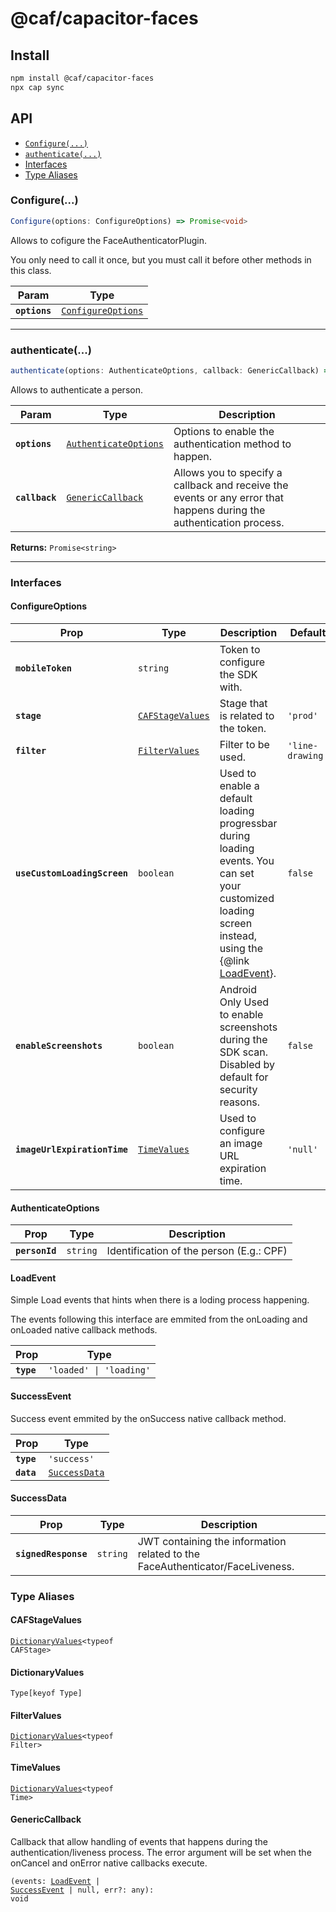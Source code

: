 # @caf/capacitor-faces

## Install

```bash
npm install @caf/capacitor-faces
npx cap sync
```

## API

<docgen-index>

* [`Configure(...)`](#configure)
* [`authenticate(...)`](#authenticate)
* [Interfaces](#interfaces)
* [Type Aliases](#type-aliases)

</docgen-index>

<docgen-api>
<!--Update the source file JSDoc comments and rerun docgen to update the docs below-->

### Configure(...)

```typescript
Configure(options: ConfigureOptions) => Promise<void>
```

Allows to cofigure the FaceAuthenticatorPlugin.

You only need to call it once, but you must call it before other methods in this class.

| Param         | Type                                                          |
| ------------- | ------------------------------------------------------------- |
| **`options`** | <code><a href="#configureoptions">ConfigureOptions</a></code> |

--------------------


### authenticate(...)

```typescript
authenticate(options: AuthenticateOptions, callback: GenericCallback) => Promise<string>
```

Allows to authenticate a person.

| Param          | Type                                                                | Description                                                                                                          |
| -------------- | ------------------------------------------------------------------- | -------------------------------------------------------------------------------------------------------------------- |
| **`options`**  | <code><a href="#authenticateoptions">AuthenticateOptions</a></code> | Options to enable the authentication method to happen.                                                               |
| **`callback`** | <code><a href="#genericcallback">GenericCallback</a></code>         | Allows you to specify a callback and receive the events or any error that happens during the authentication process. |

**Returns:** <code>Promise&lt;string&gt;</code>

--------------------


### Interfaces


#### ConfigureOptions

| Prop                         | Type                                                      | Description                                                                                                                                                                   | Default                     |
| ---------------------------- | --------------------------------------------------------- | ----------------------------------------------------------------------------------------------------------------------------------------------------------------------------- | --------------------------- |
| **`mobileToken`**            | <code>string</code>                                       | Token to configure the SDK with.                                                                                                                                              |                             |
| **`stage`**                  | <code><a href="#cafstagevalues">CAFStageValues</a></code> | Stage that is related to the token.                                                                                                                                           | <code>'prod'</code>         |
| **`filter`**                 | <code><a href="#filtervalues">FilterValues</a></code>     | Filter to be used.                                                                                                                                                            | <code>'line-drawing'</code> |
| **`useCustomLoadingScreen`** | <code>boolean</code>                                      | Used to enable a default loading progressbar during loading events. You can set your customized loading screen instead, using the {@link <a href="#loadevent">LoadEvent</a>}. | <code>false</code>          |
| **`enableScreenshots`**      | <code>boolean</code>                                      | Android Only Used to enable screenshots during the SDK scan. Disabled by default for security reasons.                                                                        | <code>false</code>          |
| **`imageUrlExpirationTime`** | <code><a href="#timevalues">TimeValues</a></code>         | Used to configure an image URL expiration time.                                                                                                                               | <code>'null'</code>         |


#### AuthenticateOptions

| Prop           | Type                | Description                              |
| -------------- | ------------------- | ---------------------------------------- |
| **`personId`** | <code>string</code> | Identification of the person (E.g.: CPF) |


#### LoadEvent

Simple Load events that hints when there is a loding process happening.

The events following this interface are emmited from the onLoading and onLoaded
native callback methods.

| Prop       | Type                               |
| ---------- | ---------------------------------- |
| **`type`** | <code>'loaded' \| 'loading'</code> |


#### SuccessEvent

Success event emmited by the onSuccess native callback method.

| Prop       | Type                                                |
| ---------- | --------------------------------------------------- |
| **`type`** | <code>'success'</code>                              |
| **`data`** | <code><a href="#successdata">SuccessData</a></code> |


#### SuccessData

| Prop                 | Type                | Description                                                                   |
| -------------------- | ------------------- | ----------------------------------------------------------------------------- |
| **`signedResponse`** | <code>string</code> | JWT containing the information related to the FaceAuthenticator/FaceLiveness. |


### Type Aliases


#### CAFStageValues

<code><a href="#dictionaryvalues">DictionaryValues</a>&lt;typeof CAFStage&gt;</code>


#### DictionaryValues

<code>Type[keyof Type]</code>


#### FilterValues

<code><a href="#dictionaryvalues">DictionaryValues</a>&lt;typeof Filter&gt;</code>


#### TimeValues

<code><a href="#dictionaryvalues">DictionaryValues</a>&lt;typeof Time&gt;</code>


#### GenericCallback

Callback that allow handling of events that happens during the authentication/liveness process.
The error argument will be set when the onCancel and onError native callbacks execute.

<code>(events: <a href="#loadevent">LoadEvent</a> | <a href="#successevent">SuccessEvent</a> | null, err?: any): void</code>

</docgen-api>
